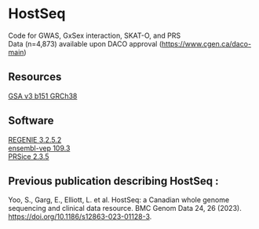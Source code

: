 # HostSeq
Code for GWAS, GxSex interaction, SKAT-O, and PRS  
Data (n=4,873) available upon DACO approval (https://www.cgen.ca/daco-main)  


## Resources  

[GSA v3 b151 GRCh38](https://support.illumina.com/content/dam/illumina-support/documents/downloads/productfiles/global-screening-array-24/v3-0/GSA-24v3-0-A2-manifest-file-csv.zip)

## Software 
[REGENIE 3.2.5.2](https://rgcgithub.github.io/regenie/)  
[ensembl-vep 109.3](https://useast.ensembl.org/info/docs/tools/vep/index.html)  
[PRSice 2.3.5](https://choishingwan.github.io/PRSice/)



## Previous publication describing HostSeq :  
Yoo, S., Garg, E., Elliott, L. et al. HostSeq: a Canadian whole genome sequencing and clinical data resource. BMC Genom Data 24, 26 (2023). https://doi.org/10.1186/s12863-023-01128-3. 



